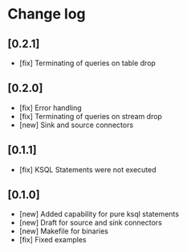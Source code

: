 # Change log

## [0.2.1]

* [fix] Terminating of queries on table drop

## [0.2.0]

* [fix] Error handling
* [fix] Terminating of queries on stream drop
* [new] Sink and source connectors

## [0.1.1]

* [fix] KSQL Statements were not executed

## [0.1.0]

* [new] Added capability for pure ksql statements
* [new] Draft for source and sink connectors
* [new] Makefile for binaries
* [fix] Fixed examples
